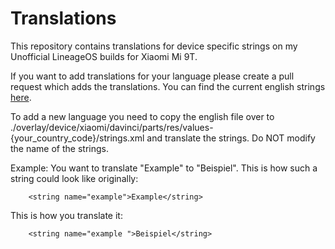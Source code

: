Translations
=========================================

This repository contains translations for device specific strings on my Unofficial LineageOS builds for Xiaomi Mi 9T.

If you want to add translations for your language please create a pull request which adds the translations.
You can find the current english strings [here](https://github.com/xiaomi-sm6150/android_device_xiaomi_davinci/blob/lineage-18.1/motor/res/values/strings.xml).

To add a new language you need to copy the english file over to ./overlay/device/xiaomi/davinci/parts/res/values-{your_country_code}/strings.xml and translate the strings. Do NOT modify the name of the strings.

Example:
You want to translate "Example" to "Beispiel".
This is how such a string could look like originally:
```
    <string name="example">Example</string>
```
This is how you translate it:
```
    <string name="example ">Beispiel</string>
```
